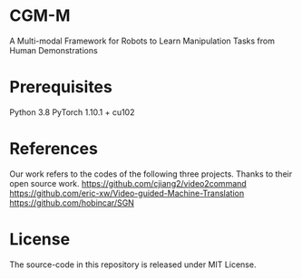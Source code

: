 # CGM-M
 A Multi-modal Framework for Robots to Learn Manipulation Tasks from Human Demonstrations

# Prerequisites
Python 3.8
PyTorch 1.10.1 + cu102

# References
Our work refers to the codes of the following three projects. Thanks to their open source work.
https://github.com/cjiang2/video2command
https://github.com/eric-xw/Video-guided-Machine-Translation
https://github.com/hobincar/SGN

# License
The source-code in this repository is released under MIT License.
